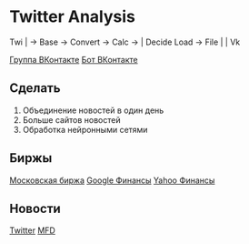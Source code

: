 # Twitter Analysis

Twi		| -> Base -> Convert -> Calc ->	| Decide
Load -> File	|				| Vk

[Группа ВКонтакте](https://vk.com/zodzu)
[Бот ВКонтакте](https://vk.com/im?sel=-150918002)

Сделать
---
1. Объединение новостей в один день
2. Больше сайтов новостей
3. Обработка нейронными сетями

Биржы
---
[Московская биржа](http://www.moex.com/ru/issue.aspx?board=TQBR&code=GAZP)
[Google Финансы](https://www.google.com/finance?q=MCX%3AGAZP&sq=gazprom&sp=2&ei=ryV5WaDmEpyUswGrsrOgBw)
[Yahoo Финансы](https://finance.yahoo.com/)

Новости
---
[Twitter](https://twitter.com/gazprom)
[MFD](http://mfd.ru/news/company/view/?id=3)
